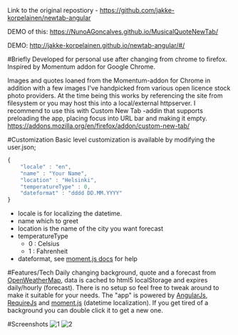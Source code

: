 Link to the original repostiory - https://github.com/jakke-korpelainen/newtab-angular

DEMO of this: https://NunoAGoncalves.github.io/MusicalQuoteNewTab/

DEMO: http://jakke-korpelainen.github.io/newtab-angular/#/

#Briefly
Developed for personal use after changing from chrome to firefox.
Inspired by Momentum addon for Google Chrome.

Images and quotes loaned from the Momentum-addon for Chrome in addition with a few images I've handpicked from various open licence stock photo providers.
At the time being this works by referencing the site from filesystem or you may host this into a local/external httpserver. I recommend to use this with Custom New Tab -addin that supports preloading the app, placing focus into URL bar and making it empty.
https://addons.mozilla.org/en/firefox/addon/custom-new-tab/

#Customization
Basic level customization is available by modifying the user.json;
```javascript
{
	"locale" : "en",
	"name" : "Your Name",
	"location" : "Helsinki",
	"temperatureType" : 0,
	"dateformat" : "dddd DD.MM.YYYY"
}
```
* locale is for localizing the datetime.
* name which to greet
* location is the name of the city you want forecast
* temperatureType
   * 0 : Celsius 
   * 1 : Fahrenheit
* dateformat, see [moment.js docs](http://momentjs.com/docs/#/displaying/) for help

#Features/Tech
Daily changing background, quote and a forecast from [OpenWeatherMap](http://openweathermap.org/api), data is cached to html5 localStorage and expires daily/hourly (forecast).
There is no setup so feel free to tweak around to make it suitable for your needs. The "app" is powered by [AngularJs](https://angularjs.org/), [RequireJs](http://requirejs.org/) and [moment.js](http://momentjs.com/) (datetime localization). If you get tired of a background you can double click it to get a new one.

#Screenshots
![1](http://i.imgur.com/BvVhERO.jpg "Screenshot 1")
![2](http://i.imgur.com/fqLBsDq.jpg "Screenshot 2")
